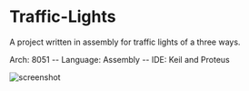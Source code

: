 # Traffic-Lights
A project written in assembly for traffic lights of a three ways.

Arch: 8051 -- 
Language: Assembly -- 
IDE: Keil and Proteus

![screenshot](https://github.com/sigma1326/Traffic-Lights/blob/master/traffic-lights.png)
